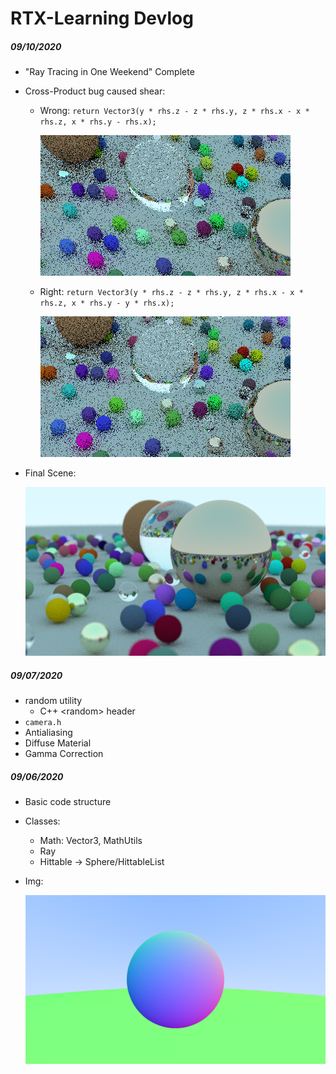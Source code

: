 # RTX-Learning Devlog



##### 09/10/2020

- "Ray Tracing in One Weekend" Complete

- Cross-Product bug caused shear:

  - Wrong: `return Vector3(y * rhs.z - z * rhs.y, z * rhs.x - x * rhs.z, x * rhs.y - rhs.x);`

    ![wrong](./img/img_7_7_7.png)

  - Right: `return Vector3(y * rhs.z - z * rhs.y, z * rhs.x - x * rhs.z, x * rhs.y - y * rhs.x);`

    ![correct](./img/img_7_7_7_correct.png)

- Final Scene:

  ![Final Scene Image](./img/img_final_scene.png)





##### 09/07/2020

- random utility
	- C++ \<random\> header 
- `camera.h `
- Antialiasing
- Diffuse Material
- Gamma Correction 



##### 09/06/2020

- Basic code structure 

- Classes:

  - Math: Vector3, MathUtils
  - Ray
  - Hittable -> Sphere/HittableList

- Img:

  ![img01](./img/img01.png)